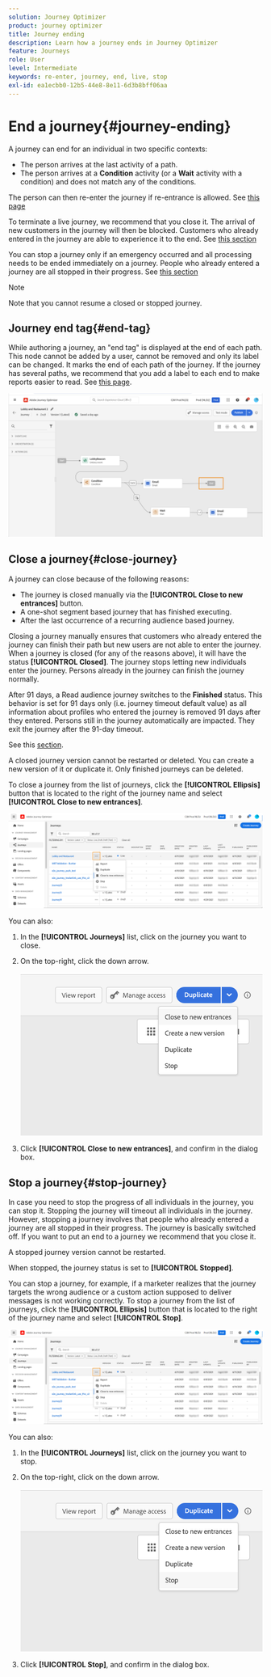 ```yaml
---
solution: Journey Optimizer
product: journey optimizer
title: Journey ending
description: Learn how a journey ends in Journey Optimizer
feature: Journeys
role: User
level: Intermediate
keywords: re-enter, journey, end, live, stop
exl-id: ea1ecbb0-12b5-44e8-8e11-6d3b8bff06aa
---
```

# End a journey{#journey-ending}

A journey can end for an individual in two specific contexts:

* The person arrives at the last activity of a path.
* The person arrives at a **Condition** activity (or a **Wait** activity with a condition) and does not match any of the conditions.

The person can then re-enter the journey if re-entrance is allowed. See [this page](../building-journeys/journey-gs.md#change-properties)

To terminate a live journey, we recommend that you close it. The arrival of new customers in the journey will then be blocked. Customers who already entered in the journey are able to experience it to the end. See [this section](../building-journeys/journey.md#close-journey)

You can stop a journey only if an emergency occurred and all processing needs to be ended immediately on a journey. People who already entered a journey are all stopped in their progress. See [this section](../building-journeys/journey.md#stop-journey)

>[!NOTE]
>
>Note that you cannot resume a closed or stopped journey.

## Journey end tag{#end-tag}

While authoring a journey, an "end tag" is displayed at the end of each path. This node cannot be added by a user, cannot be removed and only its label can be changed. It marks the end of each path of the journey. If the journey has several paths, we recommend that you add a label to each end to make reports easier to read. See [this page](../reports/live-report.md).

![](assets/journey-end.png)

<!--

### End activity{#journey-end-activity}

The **[!UICONTROL End]** activity allows you to mark the end of each path of the journey. It is not mandatory but recommended for visual clarity. See [this page](../building-journeys/end-activity.md)

![](assets/journey54.png)

-->

## Close a journey{#close-journey}

A journey can close because of the following reasons:

* The journey is closed manually via the **[!UICONTROL Close to new entrances]** button. 
* A one-shot segment based journey that has finished executing.
* After the last occurrence of a recurring audience based journey.

Closing a journey manually ensures that customers who already entered the journey can finish their path but new users are not able to enter the journey. When a journey is closed (for any of the reasons above), it will have the status **[!UICONTROL Closed]**. The journey stops letting new individuals enter the journey. Persons already in the journey can finish the journey normally. 

After 91 days, a Read audience journey switches to the **Finished** status. This behavior is set for 91 days only (i.e. journey timeout default value) as all information about profiles who entered the journey is removed 91 days after they entered. Persons still in the journey automatically are impacted. They exit the journey after the 91-day timeout. 

See this [section](../building-journeys/journey-gs.md#global_timeout).

A closed journey version cannot be restarted or deleted. You can create a new version of it or duplicate it. Only finished journeys can be deleted.

To close a journey from the list of journeys, click the **[!UICONTROL Ellipsis]** button that is located to the right of the journey name and select **[!UICONTROL Close to new entrances]**.

![](assets/journey-finish-quick-action.png)

You can also:

1. In the **[!UICONTROL Journeys]** list, click on the journey you want to close.
1. On the top-right, click the down arrow.

    ![](assets/finish_drop_down_list.png)

1. Click **[!UICONTROL Close to new entrances]**, and confirm in the dialog box.

## Stop a journey{#stop-journey}

In case you need to stop the progress of all individuals in the journey, you can stop it. Stopping the journey will timeout all individuals in the journey. However, stopping a journey involves that people who already entered a journey are all stopped in their progress. The journey is basically switched off. If you want to put an end to a journey we recommend that you close it. 

A stopped journey version cannot be restarted.

When stopped, the journey status is set to **[!UICONTROL Stopped]**. 

You can stop a journey, for example, if a marketer realizes that the journey targets the wrong audience or a custom action supposed to deliver messages is not working correctly. To stop a journey from the list of journeys, click the **[!UICONTROL Ellipsis]** button that is located to the right of the journey name and select **[!UICONTROL Stop]**.

![](assets/journey-finish-quick-action.png)

You can also:

1. In the **[!UICONTROL Journeys]** list, click on the journey you want to stop.
1. On the top-right, click on the down arrow.

   ![](assets/finish_drop_down_list2.png)

1. Click **[!UICONTROL Stop]**, and confirm in the dialog box.

